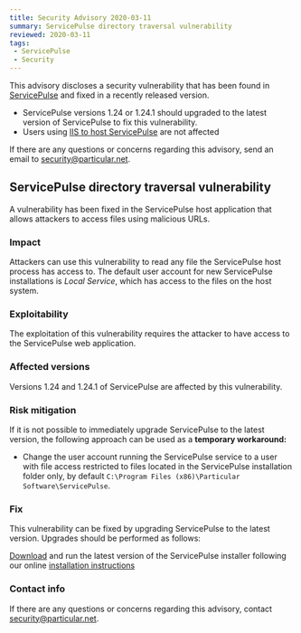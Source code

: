 ```yaml
---
title: Security Advisory 2020-03-11
summary: ServicePulse directory traversal vulnerability
reviewed: 2020-03-11
tags:
 - ServicePulse
 - Security
---
```


This advisory discloses a security vulnerability that has been found in [ServicePulse](/servicepulse/) and fixed in a recently released version.

 * ServicePulse versions 1.24 or 1.24.1 should upgraded to the latest version of ServicePulse to fix this vulnerability.
 * Users using [IIS to host ServicePulse](/servicepulse/install-servicepulse-in-iis) are not affected



If there are any questions or concerns regarding this advisory, send an email to [security@particular.net](mailto://security@particular.net).


## ServicePulse directory traversal vulnerability

A vulnerability has been fixed in the ServicePulse host application that allows attackers to access files using malicious URLs.


### Impact

Attackers can use this vulnerability to read any file the ServicePulse host process has access to. The default user account for new ServicePulse installations is _Local Service_, which has access to the files on the host system.


### Exploitability

The exploitation of this vulnerability requires the attacker to have access to the ServicePulse web application.


### Affected versions

Versions 1.24 and 1.24.1 of ServicePulse are affected by this vulnerability.


### Risk mitigation

If it is not possible to immediately upgrade ServicePulse to the latest version, the following approach can be used as a **temporary workaround:**

- Change the user account running the ServicePulse service to a user with file access restricted to files located in the ServicePulse installation folder only, by default `C:\Program Files (x86)\Particular Software\ServicePulse`.

### Fix

This vulnerability can be fixed by upgrading ServicePulse to the latest version. Upgrades should be performed as follows:

[Download](https://particular.net/start-servicepulse-download) and run the latest version of the ServicePulse installer following our online [installation instructions](/servicepulse/installation#installation)


### Contact info

If there are any questions or concerns regarding this advisory, contact [security@particular.net](mailto://security@particular.net).
